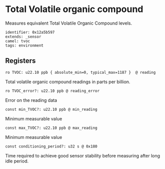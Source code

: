 # Total Volatile organic compound

Measures equivalent Total Volatile Organic Compound levels.

    identifier: 0x12a5b597
    extends: _sensor
    camel: tvoc
    tags: environment

## Registers

    ro TVOC: u22.10 ppb { absolute_min=0, typical_max=1187 }  @ reading

Total volatile organic compound readings in parts per billion.

    ro TVOC_error?: u22.10 ppb @ reading_error

Error on the reading data

    const min_TVOC?: u22.10 ppb @ min_reading

Minimum measurable value

    const max_TVOC?: u22.10 ppb @ max_reading

Minimum measurable value

    const conditioning_period?: u32 s @ 0x180

Time required to achieve good sensor stability before measuring after long idle period.